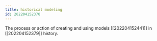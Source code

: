 ```yaml
---
title: historical modeling
id: 202204152370
---
```


The process or action of creating and using models [[202204152441]] in [[202204152379]] history.
